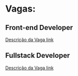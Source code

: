 # Vagas:
## Front-end Developer
[Descrição da Vaga link](https://github.com/caioarruda/c2aselecao/FRONTEND.MD)
## Fullstack Developer
[Descrição da Vaga link](https://github.com/caioarruda/c2aselecao/FULLSTACK.MD)
